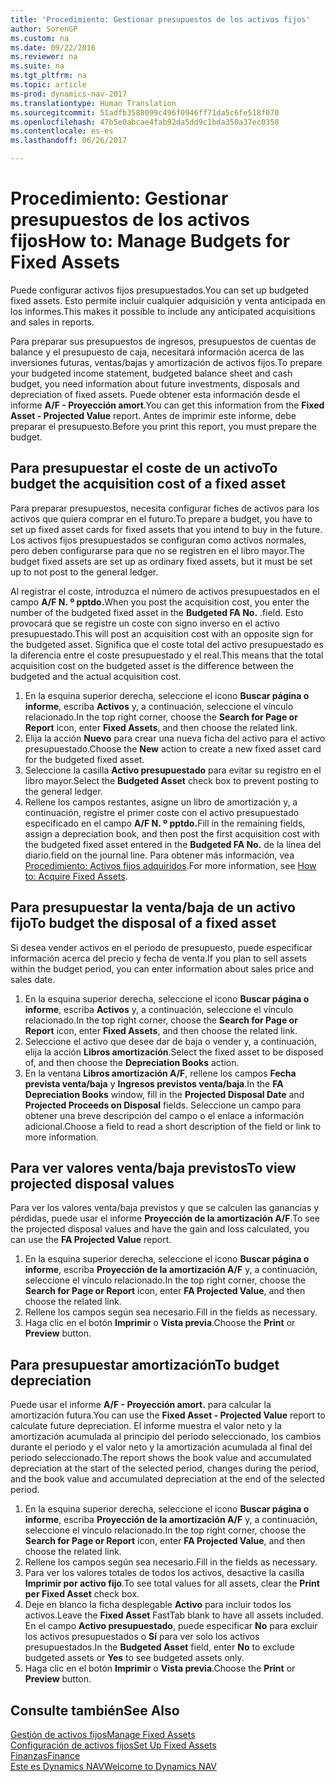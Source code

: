 ```yaml
---
title: 'Procedimiento: Gestionar presupuestos de los activos fijos'
author: SorenGP
ms.custom: na
ms.date: 09/22/2016
ms.reviewer: na
ms.suite: na
ms.tgt_pltfrm: na
ms.topic: article
ms-prod: dynamics-nav-2017
ms.translationtype: Human Translation
ms.sourcegitcommit: 51adfb3588099c496f0946ff71da5c6fe518f070
ms.openlocfilehash: 47b5e0abcae4fab92da5dd9c1bda350a37ec0358
ms.contentlocale: es-es
ms.lasthandoff: 06/26/2017

---
```


# <a name="how-to-manage-budgets-for-fixed-assets"></a><span data-ttu-id="68a5e-102">Procedimiento: Gestionar presupuestos de los activos fijos</span><span class="sxs-lookup"><span data-stu-id="68a5e-102">How to: Manage Budgets for Fixed Assets</span></span>
<span data-ttu-id="68a5e-103">Puede configurar activos fijos presupuestados.</span><span class="sxs-lookup"><span data-stu-id="68a5e-103">You can set up budgeted fixed assets.</span></span> <span data-ttu-id="68a5e-104">Esto permite incluir cualquier adquisición y venta anticipada en los informes.</span><span class="sxs-lookup"><span data-stu-id="68a5e-104">This makes it possible to include any anticipated acquisitions and sales in reports.</span></span>  

 <span data-ttu-id="68a5e-105">Para preparar sus presupuestos de ingresos, presupuestos de cuentas de balance y el presupuesto de caja, necesitará información acerca de las inversiones futuras, ventas/bajas y amortización de activos fijos.</span><span class="sxs-lookup"><span data-stu-id="68a5e-105">To prepare your budgeted income statement, budgeted balance sheet and cash budget, you need information about future investments, disposals and depreciation of fixed assets.</span></span> <span data-ttu-id="68a5e-106">Puede obtener esta información desde el informe **A/F - Proyección amort**.</span><span class="sxs-lookup"><span data-stu-id="68a5e-106">You can get this information from the **Fixed Asset - Projected Value** report.</span></span> <span data-ttu-id="68a5e-107">Antes de imprimir este informe, debe preparar el presupuesto.</span><span class="sxs-lookup"><span data-stu-id="68a5e-107">Before you print this report, you must prepare the budget.</span></span>  

## <a name="to-budget-the-acquisition-cost-of-a-fixed-asset"></a><span data-ttu-id="68a5e-108">Para presupuestar el coste de un activo</span><span class="sxs-lookup"><span data-stu-id="68a5e-108">To budget the acquisition cost of a fixed asset</span></span>
<span data-ttu-id="68a5e-109">Para preparar presupuestos, necesita configurar fiches de activos para los activos que quiera comprar en el futuro.</span><span class="sxs-lookup"><span data-stu-id="68a5e-109">To prepare a budget, you have to set up fixed asset cards for fixed assets that you intend to buy in the future.</span></span> <span data-ttu-id="68a5e-110">Los activos fijos presupuestados se configuran como activos normales, pero deben configurarse para que no se registren en el libro mayor.</span><span class="sxs-lookup"><span data-stu-id="68a5e-110">The budget fixed assets are set up as ordinary fixed assets, but it must be set up to not post to the general ledger.</span></span>

<span data-ttu-id="68a5e-111">Al registrar el coste, introduzca el número de activos presupuestados en el campo **A/F N. º pptdo.**</span><span class="sxs-lookup"><span data-stu-id="68a5e-111">When you post the acquisition cost, you enter the number of the budgeted fixed asset in the **Budgeted FA No.**</span></span> <span data-ttu-id="68a5e-112">.</span><span class="sxs-lookup"><span data-stu-id="68a5e-112">field.</span></span> <span data-ttu-id="68a5e-113">Esto provocará que se registre un coste con signo inverso en el activo presupuestado.</span><span class="sxs-lookup"><span data-stu-id="68a5e-113">This will post an acquisition cost with an opposite sign for the budgeted asset.</span></span> <span data-ttu-id="68a5e-114">Significa que el coste total del activo presupuestado es la diferencia entre el coste presupuestado y el real.</span><span class="sxs-lookup"><span data-stu-id="68a5e-114">This means that the total acquisition cost on the budgeted asset is the difference between the budgeted and the actual acquisition cost.</span></span>

1. <span data-ttu-id="68a5e-115">En la esquina superior derecha, seleccione el icono **Buscar página o informe**, escriba **Activos** y, a continuación, seleccione el vínculo relacionado.</span><span class="sxs-lookup"><span data-stu-id="68a5e-115">In the top right corner, choose the **Search for Page or Report** icon, enter **Fixed Assets**, and then choose the related link.</span></span>
2. <span data-ttu-id="68a5e-116">Elija la acción **Nuevo** para crear una nueva ficha del activo para el activo presupuestado.</span><span class="sxs-lookup"><span data-stu-id="68a5e-116">Choose the **New** action to create a new fixed asset card for the budgeted fixed asset.</span></span>
3. <span data-ttu-id="68a5e-117">Seleccione la casilla **Activo presupuestado** para evitar su registro en el libro mayor.</span><span class="sxs-lookup"><span data-stu-id="68a5e-117">Select the **Budgeted Asset** check box to prevent posting to the general ledger.</span></span>
4. <span data-ttu-id="68a5e-118">Rellene los campos restantes, asigne un libro de amortización y, a continuación, registre el primer coste con el activo presupuestado especificado en el campo **A/F N. º pptdo.**</span><span class="sxs-lookup"><span data-stu-id="68a5e-118">Fill in the remaining fields, assign a depreciation book, and then post the first acquisition cost with the budgeted fixed asset entered in the **Budgeted FA No.**</span></span> <span data-ttu-id="68a5e-119">de la línea del diario.</span><span class="sxs-lookup"><span data-stu-id="68a5e-119">field on the journal line.</span></span> <span data-ttu-id="68a5e-120">Para obtener más información, vea [Procedimiento: Activos fijos adquiridos](fa-how-acquire.md).</span><span class="sxs-lookup"><span data-stu-id="68a5e-120">For more information, see [How to: Acquire Fixed Assets](fa-how-acquire.md).</span></span>

## <a name="to-budget-the-disposal-of-a-fixed-asset"></a><span data-ttu-id="68a5e-121">Para presupuestar la venta/baja de un activo fijo</span><span class="sxs-lookup"><span data-stu-id="68a5e-121">To budget the disposal of a fixed asset</span></span>
<span data-ttu-id="68a5e-122">Si desea vender activos en el periodo de presupuesto, puede especificar información acerca del precio y fecha de venta.</span><span class="sxs-lookup"><span data-stu-id="68a5e-122">If you plan to sell assets within the budget period, you can enter information about sales price and sales date.</span></span>

1. <span data-ttu-id="68a5e-123">En la esquina superior derecha, seleccione el icono **Buscar página o informe**, escriba **Activos** y, a continuación, seleccione el vínculo relacionado.</span><span class="sxs-lookup"><span data-stu-id="68a5e-123">In the top right corner, choose the **Search for Page or Report** icon, enter **Fixed Assets**, and then choose the related link.</span></span>
2. <span data-ttu-id="68a5e-124">Seleccione el activo que desee dar de baja o vender y, a continuación, elija la acción **Libros amortización**.</span><span class="sxs-lookup"><span data-stu-id="68a5e-124">Select the fixed asset to be disposed of, and then choose the **Depreciation Books** action.</span></span>
3. <span data-ttu-id="68a5e-125">En la ventana **Libros amortización A/F**, rellene los campos **Fecha prevista venta/baja** y **Ingresos previstos venta/baja**.</span><span class="sxs-lookup"><span data-stu-id="68a5e-125">In the **FA Depreciation Books** window, fill in the **Projected Disposal Date** and **Projected Proceeds on Disposal** fields.</span></span> <span data-ttu-id="68a5e-126">Seleccione un campo para obtener una breve descripción del campo o el enlace a información adicional.</span><span class="sxs-lookup"><span data-stu-id="68a5e-126">Choose a field to read a short description of the field or link to more information.</span></span>

## <a name="to-view-projected-disposal-values"></a><span data-ttu-id="68a5e-127">Para ver valores venta/baja previstos</span><span class="sxs-lookup"><span data-stu-id="68a5e-127">To view projected disposal values</span></span>
<span data-ttu-id="68a5e-128">Para ver los valores venta/baja previstos y que se calculen las ganancias y pérdidas, puede usar el informe **Proyección de la amortización A/F**.</span><span class="sxs-lookup"><span data-stu-id="68a5e-128">To see the projected disposal values and have the gain and loss calculated, you can use the **FA Projected Value** report.</span></span>

1. <span data-ttu-id="68a5e-129">En la esquina superior derecha, seleccione el icono **Buscar página o informe**, escriba **Proyección de la amortización A/F** y, a continuación, seleccione el vínculo relacionado.</span><span class="sxs-lookup"><span data-stu-id="68a5e-129">In the top right corner, choose the **Search for Page or Report** icon, enter **FA Projected Value**, and then choose the related link.</span></span>
2. <span data-ttu-id="68a5e-130">Rellene los campos según sea necesario.</span><span class="sxs-lookup"><span data-stu-id="68a5e-130">Fill in the fields as necessary.</span></span>
3. <span data-ttu-id="68a5e-131">Haga clic en el botón **Imprimir** o **Vista previa**.</span><span class="sxs-lookup"><span data-stu-id="68a5e-131">Choose the **Print** or **Preview** button.</span></span>

## <a name="to-budget-depreciation"></a><span data-ttu-id="68a5e-132">Para presupuestar amortización</span><span class="sxs-lookup"><span data-stu-id="68a5e-132">To budget depreciation</span></span>
<span data-ttu-id="68a5e-133">Puede usar el informe **A/F - Proyección amort.** para calcular la amortización futura.</span><span class="sxs-lookup"><span data-stu-id="68a5e-133">You can use the **Fixed Asset - Projected Value** report to calculate future depreciation.</span></span> <span data-ttu-id="68a5e-134">El informe muestra el valor neto y la amortización acumulada al principio del periodo seleccionado, los cambios durante el periodo y el valor neto y la amortización acumulada al final del periodo seleccionado.</span><span class="sxs-lookup"><span data-stu-id="68a5e-134">The report shows the book value and accumulated depreciation at the start of the selected period, changes during the period, and the book value and accumulated depreciation at the end of the selected period.</span></span>

1. <span data-ttu-id="68a5e-135">En la esquina superior derecha, seleccione el icono **Buscar página o informe**, escriba **Proyección de la amortización A/F** y, a continuación, seleccione el vínculo relacionado.</span><span class="sxs-lookup"><span data-stu-id="68a5e-135">In the top right corner, choose the **Search for Page or Report** icon, enter **FA Projected Value**, and then choose the related link.</span></span>
2. <span data-ttu-id="68a5e-136">Rellene los campos según sea necesario.</span><span class="sxs-lookup"><span data-stu-id="68a5e-136">Fill in the fields as necessary.</span></span>
3. <span data-ttu-id="68a5e-137">Para ver los valores totales de todos los activos, desactive la casilla **Imprimir por activo fijo**.</span><span class="sxs-lookup"><span data-stu-id="68a5e-137">To see total values for all assets, clear the **Print per Fixed Asset** check box.</span></span>
4. <span data-ttu-id="68a5e-138">Deje en blanco la ficha desplegable **Activo** para incluir todos los activos.</span><span class="sxs-lookup"><span data-stu-id="68a5e-138">Leave the **Fixed Asset** FastTab blank to have all assets included.</span></span> <span data-ttu-id="68a5e-139">En el campo **Activo presupuestado**, puede especificar **No** para excluir los activos presupuestados o **Sí** para ver solo los activos presupuestados.</span><span class="sxs-lookup"><span data-stu-id="68a5e-139">In the **Budgeted Asset** field, enter **No** to exclude budgeted assets or **Yes** to see budgeted assets only.</span></span>
5. <span data-ttu-id="68a5e-140">Haga clic en el botón **Imprimir** o **Vista previa**.</span><span class="sxs-lookup"><span data-stu-id="68a5e-140">Choose the **Print** or **Preview** button.</span></span>

## <a name="see-also"></a><span data-ttu-id="68a5e-141">Consulte también</span><span class="sxs-lookup"><span data-stu-id="68a5e-141">See Also</span></span>
[<span data-ttu-id="68a5e-142">Gestión de activos fijos</span><span class="sxs-lookup"><span data-stu-id="68a5e-142">Manage Fixed Assets</span></span>](fa-manage.md)  
[<span data-ttu-id="68a5e-143">Configuración de activos fijos</span><span class="sxs-lookup"><span data-stu-id="68a5e-143">Set Up Fixed Assets</span></span>](fa-setup.md)  
[<span data-ttu-id="68a5e-144">Finanzas</span><span class="sxs-lookup"><span data-stu-id="68a5e-144">Finance</span></span>](finance-setup.md)  
[<span data-ttu-id="68a5e-145">Este es Dynamics NAV</span><span class="sxs-lookup"><span data-stu-id="68a5e-145">Welcome to Dynamics NAV</span></span>](across-get-started.md)

